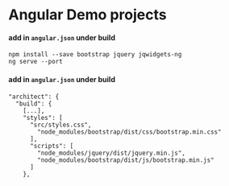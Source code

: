 # Angular Demo projects 

#### add in `angular.json` under build

```
npm install --save bootstrap jquery jqwidgets-ng
ng serve --port 
```


#### add in `angular.json` under build
```
"architect": {
  "build": {
    [...], 
    "styles": [
      "src/styles.css", 
        "node_modules/bootstrap/dist/css/bootstrap.min.css"
      ],
      "scripts": [
        "node_modules/jquery/dist/jquery.min.js",
        "node_modules/bootstrap/dist/js/bootstrap.min.js"
      ]
    },
```